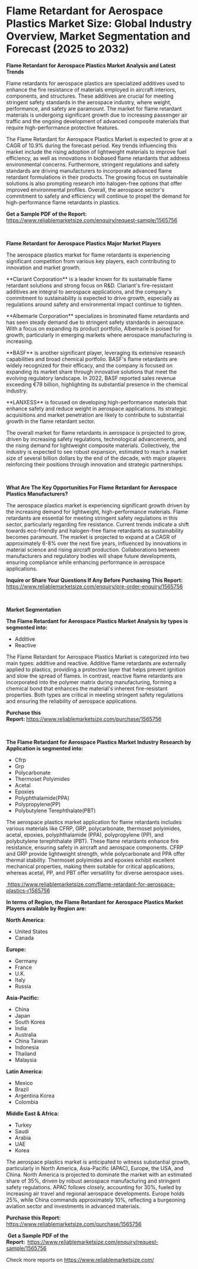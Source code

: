 <p><h1>Flame Retardant for Aerospace Plastics Market Size: Global Industry Overview, Market Segmentation and Forecast (2025 to 2032)</h1></p><p><strong>Flame Retardant for Aerospace Plastics Market Analysis and Latest Trends</strong></p>
<p><p>Flame retardants for aerospace plastics are specialized additives used to enhance the fire resistance of materials employed in aircraft interiors, components, and structures. These additives are crucial for meeting stringent safety standards in the aerospace industry, where weight, performance, and safety are paramount. The market for flame retardant materials is undergoing significant growth due to increasing passenger air traffic and the ongoing development of advanced composite materials that require high-performance protective features.</p><p>The Flame Retardant for Aerospace Plastics Market is expected to grow at a CAGR of 10.9% during the forecast period. Key trends influencing this market include the rising adoption of lightweight materials to improve fuel efficiency, as well as innovations in biobased flame retardants that address environmental concerns. Furthermore, stringent regulations and safety standards are driving manufacturers to incorporate advanced flame retardant formulations in their products. The growing focus on sustainable solutions is also prompting research into halogen-free options that offer improved environmental profiles. Overall, the aerospace sector's commitment to safety and efficiency will continue to propel the demand for high-performance flame retardants in plastics.</p></p>
<p><strong>Get a Sample PDF of the Report:&nbsp;</strong> <a href="https://www.reliablemarketsize.com/enquiry/request-sample/1565756?utm_campaign=2733&utm_medium=2&utm_source=Github&utm_content=ia&utm_term=02042025&utm_id=flame-retardant-for-aerospace-plastics">https://www.reliablemarketsize.com/enquiry/request-sample/1565756</a></p>
<p>&nbsp;</p>
<p><strong>Flame Retardant for Aerospace Plastics Major Market Players</strong></p>
<p><p>The aerospace plastics market for flame retardants is experiencing significant competition from various key players, each contributing to innovation and market growth. </p><p>**Clariant Corporation** is a leader known for its sustainable flame retardant solutions and strong focus on R&D. Clariant's fire-resistant additives are integral to aerospace applications, and the company's commitment to sustainability is expected to drive growth, especially as regulations around safety and environmental impact continue to tighten.</p><p>**Albemarle Corporation** specializes in brominated flame retardants and has seen steady demand due to stringent safety standards in aerospace. With a focus on expanding its product portfolio, Albemarle is poised for growth, particularly in emerging markets where aerospace manufacturing is increasing.</p><p>**BASF** is another significant player, leveraging its extensive research capabilities and broad chemical portfolio. BASF's flame retardants are widely recognized for their efficacy, and the company is focused on expanding its market share through innovative solutions that meet the evolving regulatory landscape. In 2022, BASF reported sales revenue exceeding €78 billion, highlighting its substantial presence in the chemical industry.</p><p>**LANXESS** is focused on developing high-performance materials that enhance safety and reduce weight in aerospace applications. Its strategic acquisitions and market penetration are likely to contribute to substantial growth in the flame retardant sector.</p><p>The overall market for flame retardants in aerospace is projected to grow, driven by increasing safety regulations, technological advancements, and the rising demand for lightweight composite materials. Collectively, the industry is expected to see robust expansion, estimated to reach a market size of several billion dollars by the end of the decade, with major players reinforcing their positions through innovation and strategic partnerships.</p></p>
<p>&nbsp;</p>
<p><strong>What Are The Key Opportunities For Flame Retardant for Aerospace Plastics Manufacturers?</strong></p>
<p><p>The aerospace plastics market is experiencing significant growth driven by the increasing demand for lightweight, high-performance materials. Flame retardants are essential for meeting stringent safety regulations in this sector, particularly regarding fire resistance. Current trends indicate a shift towards eco-friendly and halogen-free flame retardants as sustainability becomes paramount. The market is projected to expand at a CAGR of approximately 6-8% over the next five years, influenced by innovations in material science and rising aircraft production. Collaborations between manufacturers and regulatory bodies will shape future developments, ensuring compliance while enhancing performance in aerospace applications.</p></p>
<p><strong>Inquire or Share Your Questions If Any Before Purchasing This Report:</strong> <a href="https://www.reliablemarketsize.com/enquiry/pre-order-enquiry/1565756?utm_campaign=2733&utm_medium=2&utm_source=Github&utm_content=ia&utm_term=02042025&utm_id=flame-retardant-for-aerospace-plastics">https://www.reliablemarketsize.com/enquiry/pre-order-enquiry/1565756</a></p>
<p>&nbsp;</p>
<p><strong>Market Segmentation</strong></p>
<p><strong>The Flame Retardant for Aerospace Plastics Market Analysis by types is segmented into:</strong></p>
<p><ul><li>Additive</li><li>Reactive</li></ul></p>
<p><p>The Flame Retardant for Aerospace Plastics Market is categorized into two main types: additive and reactive. Additive flame retardants are externally applied to plastics, providing a protective layer that helps prevent ignition and slow the spread of flames. In contrast, reactive flame retardants are incorporated into the polymer matrix during manufacturing, forming a chemical bond that enhances the material's inherent fire-resistant properties. Both types are critical in meeting stringent safety regulations and ensuring the reliability of aerospace applications.</p></p>
<p><strong>Purchase this Report:&nbsp;</strong><a href="https://www.reliablemarketsize.com/purchase/1565756?utm_campaign=2733&utm_medium=2&utm_source=Github&utm_content=ia&utm_term=02042025&utm_id=flame-retardant-for-aerospace-plastics">https://www.reliablemarketsize.com/purchase/1565756</a></p>
<p>&nbsp;</p>
<p><strong>The Flame Retardant for Aerospace Plastics Market Industry Research by Application is segmented into:</strong></p>
<p><ul><li>Cfrp</li><li>Grp</li><li>Polycarbonate</li><li>Thermoset Polyimides</li><li>Acetal</li><li>Epoxies</li><li>Polyphthalamide(PPA)</li><li>Polypropylene(PP)</li><li>Polybutylene Terephthalate(PBT)</li></ul></p>
<p><p>The aerospace plastics market application for flame retardants includes various materials like CFRP, GRP, polycarbonate, thermoset polyimides, acetal, epoxies, polyphthalamide (PPA), polypropylene (PP), and polybutylene terephthalate (PBT). These flame retardants enhance fire resistance, ensuring safety in aircraft and aerospace components. CFRP and GRP provide lightweight strength, while polycarbonate and PPA offer thermal stability. Thermoset polyimides and epoxies exhibit excellent mechanical properties, making them suitable for critical applications, whereas acetal, PP, and PBT offer versatility for diverse aerospace uses.</p></p>
<p><a href="https://www.reliablemarketsize.com/flame-retardant-for-aerospace-plastics-r1565756?utm_campaign=2733&utm_medium=2&utm_source=Github&utm_content=ia&utm_term=02042025&utm_id=flame-retardant-for-aerospace-plastics">&nbsp;https://www.reliablemarketsize.com/flame-retardant-for-aerospace-plastics-r1565756</a></p>
<p><strong>In terms of Region, the Flame Retardant for Aerospace Plastics Market Players available by Region are:</strong></p>
<p>
    <p> <strong> North America: </strong>
        <ul>
            <li>United States</li>
            <li>Canada</li>
        </ul>
        </p> 
    <p> <strong> Europe: </strong>
        <ul>
            <li>Germany</li>
            <li>France</li>
            <li>U.K.</li>
            <li>Italy</li>
            <li>Russia</li>
        </ul>
        </p> 
    <p> <strong> Asia-Pacific: </strong>
        <ul>
            <li>China</li>
            <li>Japan</li>
            <li>South Korea</li>
            <li>India</li>
            <li>Australia</li>
            <li>China Taiwan</li>
            <li>Indonesia</li>
            <li>Thailand</li>
            <li>Malaysia</li>
        </ul>
        </p> 
    <p> <strong> Latin America: </strong>
        <ul>
            <li>Mexico</li>
            <li>Brazil</li>
            <li>Argentina Korea</li>
            <li>Colombia</li>
        </ul>
        </p> 
    <p> <strong> Middle East & Africa: </strong>
        <ul>
            <li>Turkey</li>
            <li>Saudi</li>
            <li>Arabia</li>
            <li>UAE</li>
            <li>Korea</li>
        </ul>
    </p>
    </p>
<p><p>The aerospace plastics market is anticipated to witness substantial growth, particularly in North America, Asia-Pacific (APAC), Europe, the USA, and China. North America is projected to dominate the market with an estimated share of 35%, driven by robust aerospace manufacturing and stringent safety regulations. APAC follows closely, accounting for 30%, fueled by increasing air travel and regional aerospace developments. Europe holds 25%, while China commands approximately 10%, reflecting a burgeoning aviation sector and investments in advanced materials.</p></p>
<p><strong>Purchase this Report: </strong><a href="https://www.reliablemarketsize.com/purchase/1565756?utm_campaign=2733&utm_medium=2&utm_source=Github&utm_content=ia&utm_term=02042025&utm_id=flame-retardant-for-aerospace-plastics">https://www.reliablemarketsize.com/purchase/1565756</a></p>
<p>&nbsp;<strong>Get a Sample PDF of the Report:&nbsp;&nbsp;</strong><a href="https://www.reliablemarketsize.com/enquiry/request-sample/1565756?utm_campaign=2733&utm_medium=2&utm_source=Github&utm_content=ia&utm_term=02042025&utm_id=flame-retardant-for-aerospace-plastics">https://www.reliablemarketsize.com/enquiry/request-sample/1565756</a></p>
<p><strong></strong></p>
<p>Check more reports on <a href="https://www.reliablemarketsize.com/?utm_campaign=2733&utm_medium=2&utm_source=Github&utm_content=ia&utm_term=02042025&utm_id=flame-retardant-for-aerospace-plastics">https://www.reliablemarketsize.com/</a></p>